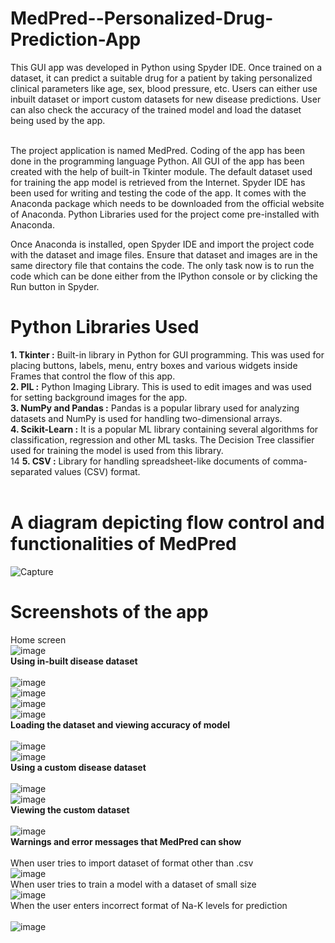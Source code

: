 # MedPred--Personalized-Drug-Prediction-App
This GUI app was developed in Python using Spyder IDE. Once trained on a dataset, it can predict a suitable drug for a patient by taking personalized clinical parameters like age, sex, blood pressure, etc. Users can either use inbuilt dataset or import custom datasets for new disease predictions. User can also check the accuracy of the trained model and load the dataset being used by the app. <br><br>

The project application is named MedPred. Coding of the app has been done in the programming language Python. All GUI of the app has been created with the help of built-in Tkinter module. The default dataset used for training the app model is retrieved from the Internet. Spyder IDE has been used for writing and testing the code of the app. It comes with the Anaconda package which needs to be downloaded from the official website of Anaconda. Python Libraries used for the project come pre-installed with Anaconda.<br>

Once Anaconda is installed, open Spyder IDE and import the project code with the dataset and image files. Ensure that dataset and images are in the same directory file that contains the code. The only task now is to run the code which can be done either from the IPython console or by clicking the Run button in Spyder.<br>

# Python Libraries Used
**1. Tkinter :** Built-in library in Python for GUI programming. This was used for placing buttons, labels, menu, entry boxes and various widgets inside Frames that control the flow of this app.<br>
**2. PIL :** Python Imaging Library. This is used to edit images and was used for setting background images for the app.<br>
**3. NumPy and Pandas :** Pandas is a popular library used for analyzing
datasets and NumPy is used for handling two-dimensional arrays.<br>
**4. Scikit-Learn :** It is a popular ML library containing several algorithms for classification, regression and other ML tasks. The Decision Tree classifier used for training the model is used from this library.<br>
14
**5. CSV :** Library for handling spreadsheet-like documents of comma-separated values (CSV) format.<br><br>

# A diagram depicting flow control and functionalities of MedPred
![Capture](https://user-images.githubusercontent.com/42437054/83949884-039bb500-a844-11ea-83bb-e39e7c7af959.PNG)

# Screenshots of the app
Home screen<br>
![image](https://user-images.githubusercontent.com/42437054/83779835-0fec0a80-a6aa-11ea-8305-8631d861e078.png)<br>
**Using in-built disease dataset**<br><br>
![image](https://user-images.githubusercontent.com/42437054/83780130-622d2b80-a6aa-11ea-9a6e-5e7f5ae84f7e.png) <br>
![image](https://user-images.githubusercontent.com/42437054/83780160-6bb69380-a6aa-11ea-88a5-9072246ff22b.png)<br>
![image](https://user-images.githubusercontent.com/42437054/83780729-2a72b380-a6ab-11ea-9c9a-42d38015739b.png)<br>
![image](https://user-images.githubusercontent.com/42437054/83781639-72dea100-a6ac-11ea-82b6-2de568454a73.png)<br>
**Loading the dataset and viewing accuracy of model**<br><br>
![image](https://user-images.githubusercontent.com/42437054/83781922-cc46d000-a6ac-11ea-8cd5-a55d09fb8ac7.png)<br>
![image](https://user-images.githubusercontent.com/42437054/83781937-d10b8400-a6ac-11ea-855a-391aa195b194.png)<br>
**Using a custom disease dataset**<br><br>
![image](https://user-images.githubusercontent.com/42437054/83782236-28a9ef80-a6ad-11ea-9121-5fc21f04eb5b.png)<br>
![image](https://user-images.githubusercontent.com/42437054/83782410-673faa00-a6ad-11ea-854d-f92b0e4617b1.png)<br>
**Viewing the custom dataset**<br><br>
![image](https://user-images.githubusercontent.com/42437054/83782774-91916780-a6ad-11ea-8d85-af2029ce0587.png)<br>
**Warnings and error messages that MedPred can show**<br><br>
When user tries to import dataset of format other than .csv<br>
![image](https://user-images.githubusercontent.com/42437054/83783342-bdace880-a6ad-11ea-99cb-66a21777f9a6.png)<br>
When user tries to train a model with a dataset of small size<br>
![image](https://user-images.githubusercontent.com/42437054/83783975-f220a480-a6ad-11ea-9248-44c1e01a2ee7.png)<br>
When the user enters incorrect format of Na-K levels for prediction<br><br>
![image](https://user-images.githubusercontent.com/42437054/83784416-15e3ea80-a6ae-11ea-967b-4ec2d82bb1fb.png)


